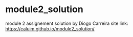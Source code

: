 # module2_solution
module 2 assignement solution by Diogo Carreira
site link: https://caluim.github.io/module2_solution/
